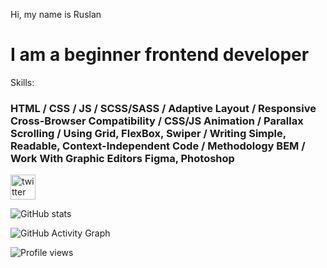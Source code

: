  Hi, my name is Ruslan
#   I am a beginner frontend developer 







Skills: 
 ### HTML / CSS / JS / SCSS/SASS / Adaptive Layout / Responsive  Cross-Browser Compatibility / CSS/JS Animation / Parallax Scrolling / Using Grid, FlexBox, Swiper / Writing Simple, Readable, Context-Independent Code / Methodology BEM / Work With Graphic Editors Figma, Photoshop




[<img src='https://cdn.jsdelivr.net/npm/simple-icons@3.0.1/icons/twitter.svg' alt='twitter' height='40'>](https://twitter.com/https://twitter.com/ruslanchikbest)  







![GitHub stats](https://github-readme-stats.vercel.app/api?username=Rusik-best86&show_icons=true)  

![GitHub Activity Graph](https://activity-graph.herokuapp.com/graph?username=Rusik-best86)  

![Profile views](https://gpvc.arturio.dev/Rusik-best86)  

